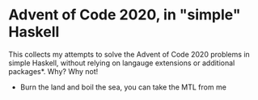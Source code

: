# Advent of Code 2020, in "simple" Haskell

This collects my attempts to solve the Advent of Code 2020 problems in simple
Haskell, without relying on langauge extensions or additional packages*.  Why?
Why not!

* Burn the land and boil the sea, you can take the MTL from me
